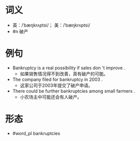 # 词义
- 英：/ˈbæŋkrʌptsi/； 美：/ˈbæŋkrʌptsi/
- #n 破产
# 例句
- Bankruptcy is a real possibility if sales don 't improve .
	- 如果销售情况得不到改善，真有破产的可能。
- The company filed for bankruptcy in 2003 .
	- 这家公司于2003年提交了破产申请。
- There could be further bankruptcies among small farmers .
	- 小农场主中可能还会有人破产。
# 形态
- #word_pl bankruptcies
